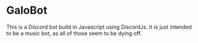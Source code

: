 # GaloBot

This is a Discord bot build in Javascript using DiscordJs. It is just intended to be a music bot, as all of those seem to be dying off.
